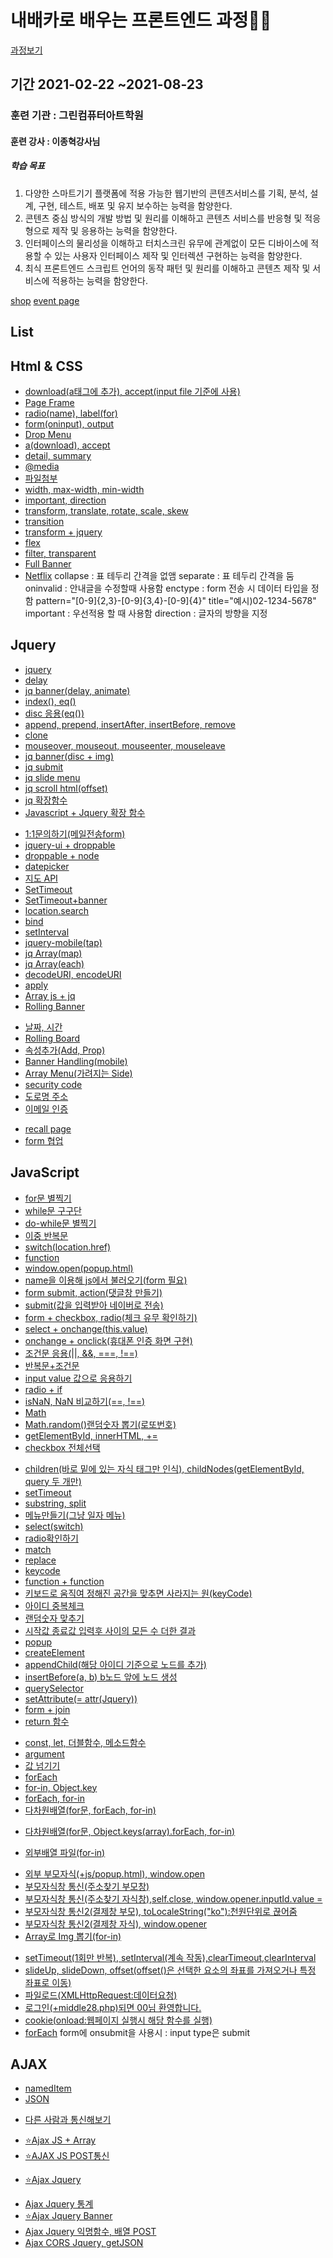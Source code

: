 # 내배카로 배우는 프론트엔드 과정👩‍💻

[과정보기](https://www.hrd.go.kr/hrdp/co/pcobo/PCOBO0100P.do?tracseId=AIG20200000299581&tracseTme=1&crseTracseSe=C0061&trainstCstmrId=500020062235#undefined)

## 기간 2021-02-22 ~2021-08-23

### 훈련 기관 : 그린컴퓨터아트학원

#### 훈련 강사 : 이종혁강사님

##### 학습 목표

1. 다양한 스마트기기 플랫폼에 적용 가능한 웹기반의 콘텐츠서비스를 기획, 분석, 설계, 구현, 테스트, 배포 및 유지 보수하는 능력을 함양한다.
2. 콘텐츠 중심 방식의 개발 방법 및 원리를 이해하고 콘텐츠 서비스를 반응형 및 적응형으로 제작 및 응용하는 능력을 함양한다.
3. 인터페이스의 물리성을 이해하고 터치스크린 유무에 관계없이 모든 디바이스에 적용할 수 있는 사용자 인터페이스 제작 및 인터렉션 구현하는 능력을 함양한다.
4. 최식 프론트엔드 스크립트 언어의 동작 패턴 및 원리를 이해하고 콘텐츠 제작 및 서비스에 적용하는 능력을 함양한다.

[shop](http://eunjin9639.dothome.co.kr/shop/index.html)
[event page](https://game-event.netlify.app/)

## List

## Html & CSS

- [download(a태그에 추가), accept(input file 기준에 사용)](html/index1.html)
- [Page Frame](base/index5.html)
- [radio(name), label(for)](base/index6.html)
- [form(oninput), output](base/index7.html)
- [Drop Menu](base/index8.html)
- [a(download), accept](html/index1.html)
- [detail, summary](html/index3.html)
- [@media](html/index4.html)
- [파일첨부](html/index8.html)
- [width, max-width, min-width](html/index9.html)
- [important, direction](html/index10.html)
- [transform, translate, rotate, scale, skew](html/index11.html)
- [transition](html/index12.html)
- [transform + jquery](html/index13.html)
- [flex](html/index15.html)
- [filter, transparent](html/index17.html)
- [Full Banner](html/index18.html)
- [Netflix](html/index6.html)
  collapse : 표 테두리 간격을 없앰
  separate : 표 테두리 간격을 둠
  oninvalid : 안내글을 수정할때 사용함
  enctype : form 전송 시 데이터 타입을 정함
  pattern="[0-9]{2,3}-[0-9]{3,4}-[0-9]{4}"
  title="예시)02-1234-5678"
  important : 우선적용 할 때 사용함
  direction : 글자의 방향을 지정

## Jquery

- [jquery](jq/index1.html)
- [delay](jq/index5.html)
- [jq banner(delay, animate)](jq/index8.html)
- [index(), eq()](jq/index12.html)
- [disc 응용(eq())](jq/index13.html)
- [append, prepend, insertAfter, insertBefore, remove](jq/index14.html)
- [clone](jq/index15.html)
- [mouseover, mouseout, mouseenter, mouseleave](jq/index16.html)
- [jq banner(disc + img)](jq/index17.html)
- [jq submit](jq/index18.html)
- [jq slide menu](jq/index19.html)
- [jq scroll html(offset)](jq/index20.html,jq/rejquery1.html)
- [jq 확장함수](jq/index21.html)
- [Javascript + Jquery 확장 함수](jq/index22.html)
<!-- (jq/index23.html) -->
- [1:1문의하기(메일전송form)](jq/index24.html)
- [jquery-ui + droppable](jq/index25.html)
- [droppable + node](jq/index26.html)
- [datepicker](jq/index28.html)
- [지도 API](.jq/index29.html)
- [SetTimeout](jq/index30.html)
- [SetTimeout+banner](jq/rejquery2.html)
- [location.search](jq/index32.html)
- [bind](jq/jq2/index1.html)
- [setInterval](jq/jq2/index3.html)
- [jquery-mobile(tap)](jq/jq2/index5.html)
- [jq Array(map)](jq/jq2/index6.html)
- [jq Array(each)](jq/jq2/index7.html)
- [decodeURI, encodeURI](jq/jq2/index9.html)
- [apply](jq/jq2/index10.html)
- [Array js + jq](jq/jq2/index11-1.html)
- [Rolling Banner](jq/jq2/index12.html)
<!-- (jq/jq2/index13.html) -->
- [날짜, 시간](jq/jq2/index14.html)
- [Rolling Board](jq/jq2/index15.html)
- [속성추가(Add, Prop)](jq/jq2/index16.html)
- [Banner Handling(mobile)](jq/jq2/index17.html)
- [Array Menu(가려지는 Side)](jq/jq2/index18.html)
- [security code](jq/jq2/index19.html)
- [도로명 주소](jq/jq2/index20.html)
- [이메일 인증](jq/jq2/index21.html)
<!-- (jq/jq2/index22.html) -->
- [recall page](jq/rejquery2.html)
- [form 협업](jq/rejquery4.html)
<!-- (jq/rejquery5.html) -->

## JavaScript

- [for문 별찍기](js/index1.js)
- [while문 구구단](js/index2.js)
- [do-while문 별찍기](js/index3.js)
- [이중 반복문](js/index4.js,js/index15.js)
- [switch(location.href)](js/index5.js,js/index16.js)
- [function](js/index6.js,js/index7.js)
- [window.open(popup.html)](js/index8.js)
- [name을 이용해 js에서 불러오기(form 필요)](js/index9.js)
- [form submit, action(댓글창 만들기)](js/index10.js)
- [submit(값을 입력받아 네이버로 전송)](js/js2/rejs1.html)
- [form + checkbox, radio(체크 유무 확인하기)](js/index11.js)
- [select + onchange(this.value)](js/index12.js)
- [onchange + onclick(휴대폰 인증 화면 구현)](js/index13.js)
- [조건문 응용(||, &&, ===, !==)](js/index14.js)
- [반복문+조건문](js/index15.js)
- [input value 값으로 응용하기](js/index17.js)
- [radio + if](js/index18.js)
- [isNaN, NaN 비교하기(==, !==)](js/index19.js)
- [Math](js/index20.js)
- [Math.random()랜덤숫자 뽑기(로또번호)](js/index21.js)
- [getElementById, innerHTML, +=](js/index22.js)
- [checkbox 전체선택](js/index23.js)
<!-- (js/index24.js) -->
- [children(바로 밑에 있는 자식 태그만 인식), childNodes(getElementById, query 두 개만)](js/index25.js)
- [setTimeout](js/index26.js,js/index26.js)
- [substring, split](js/index27.js)
- [메뉴만들기(그냥 일자 메뉴)](js/index28.js)
- [select(switch)](js/index29.js)
- [radio확인하기](js/index30.js)
- [match](js/index31.js)
- [replace](js/index32.js)
- [keycode](js/index33.js)
- [function + function](js/index34.js)
- [키보드로 움직여 정해진 공간을 맞추면 사라지는 원(keyCode)](js/index35.js)
- [아이디 중복체크](js/index36.js)
- [랜덤숫자 맞추기](js/index37.html)
- [시작값 종료값 입력후 사이의 모든 수 더한 결과](js/index39.html)
- [popup](js/popup.js)
- [createElement](js/js2/index1.html)
- [appendChild(해당 아이디 기준으로 노드를 추가)](js/js2/index2.html)
- [insertBefore(a, b) b노드 앞에 노드 생성](js/js2/index3.html)
- [querySelector](js/js2/index4.html)
- [setAttribute(= attr(Jquery))](js/js2/index5.html)
- [form + join](js/js2/index6.html)
- [return 함수](js/js2/index8.html)
<!-- (js/js2/index9.html) -->
- [const, let, 더블함수, 메소드함수](js/js2/index10.html)
- [argument](js/js2/index11.html)
- [값 넘기기](js/js2/index12.html)
- [forEach](js/js2/index13.js)
- [for-in, Object.key](js/js2/index14.html)
- [forEach, for-in](js/js2/index15.html)
- [다차원배열(for문, forEach, for-in)](js/js2/index16.html)
<!-- ([[...],[...],[...]) -->
- [다차원배열(for문, Object.keys(array).forEach, for-in)](js/js2/index17.html)
<!-- ({[...],[...],[...]}) -->
- [외부배열 파일(for-in)](js/js2/index18.js)
<!-- {idx0 :..., idx1:..., idx2:...,} -->
- [외부 부모자식(+js/popup.html), window.open](js/js2/index19.js)
- [부모자식창 통신(주소찾기 부모창)](js/js2/index20.js)
- [부모자식창 통신(주소찾기 자식창),self.close, window.opener.inputId.value = ](js/js2/index21.js)
- [부모자식창 통신2(결제창 부모), toLocaleString("ko"):천원단위로 끊어줌](js/js2/index22.js)
- [부모자식창 통신2(결제창 자식), window.opener](js/js2/index23.js)
- [Array로 Img 뽑기(for-in)](js/js2/index24.js)
<!-- {idx0:[], idx1:[], idx2:[]} -->
- [setTimeout(1회만 반복), setInterval(계속 작동),clearTimeout,clearInterval](js/js2/index25.js)
- [slideUp, slideDown, offset(offset()은 선택한 요소의 좌표를 가져오거나 특정 좌표로 이동)](js/js2/index26.js,js/js2/myJquery.js)
- [파일로드(XMLHttpRequest:데이터요청)](js/js2/index27.js,js/js2/agree.txt)
- [로그인(+middle28.php)되면 00님 환영합니다.](js/js2/index28.js)
- [cookie(onload:웹페이지 실행시 해당 함수를 실행)](js/js2/index29.js)
- [forEach](js/js2/index30.js)
  form에 onsubmit을 사용시 : input type은 submit

## AJAX

- [namedItem](ajax/index3.html)
- [JSON](ajax/index4.html)
<!-- (ajax/index5.html),(ajax/index6.html),  -->
- [다른 사람과 통신해보기](ajax/index7.html)
<!-- (ajax/index8.html) -->
- [⭐Ajax JS + Array](ajax/index9.html)
- [⭐AJAX JS POST통신](ajax/index10.html)
<!-- (ajax/index11.html),(ajax/index12.html),(ajax/index13.html) -->
- [⭐Ajax Jquery](ajax/jndex1.html)
<!-- (ajax/jndex2.html),(ajax/jndex3.html),(ajax/jndex4.html) -->
- [Ajax Jquery 통계](ajax/jndex5.html)
- [⭐Ajax Jquery Banner](ajax/jndex6.html)
- [Ajax Jquery 익명함수, 배열 POST](ajax/jndex7.html)
- [Ajax CORS Jquery, getJSON](ajax/index8.html)

